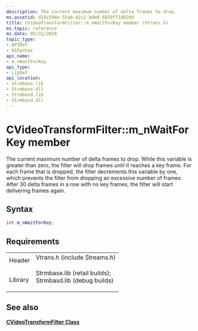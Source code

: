 ```yaml
---
description: The current maximum number of delta frames to drop.
ms.assetid: d14c594e-55ab-42c2-bdb0-6829f71d02dd
title: CVideoTransformFilter::m_nWaitForKey member (Vtrans.h)
ms.topic: reference
ms.date: 05/31/2018
topic_type: 
- APIRef
- kbSyntax
api_name: 
- m_nWaitForKey
api_type: 
- LibDef
api_location: 
- Strmbase.lib
- Strmbase.dll
- Strmbasd.lib
- Strmbasd.dll
---
```


# CVideoTransformFilter::m\_nWaitForKey member

The current maximum number of delta frames to drop. While this variable is greater than zero, the filter will drop frames until it reaches a key frame. For each frame that is dropped, the filter decrements this variable by one, which prevents the filter from dropping an excessive number of frames. After 30 delta frames in a row with no key frames, the filter will start delivering frames again.

## Syntax


```C++
int m_nWaitForKey;
```



## Requirements



|                    |                                                                                                                                                                                            |
|--------------------|--------------------------------------------------------------------------------------------------------------------------------------------------------------------------------------------|
| Header<br/>  | <dl> <dt>Vtrans.h (include Streams.h)</dt> </dl>                                                                                    |
| Library<br/> | <dl> <dt>Strmbase.lib (retail builds); </dt> <dt>Strmbasd.lib (debug builds)</dt> </dl> |



## See also

<dl> <dt>

[**CVideoTransformFilter Class**](cvideotransformfilter.md)
</dt> </dl>

 

 





